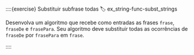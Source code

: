 ::::{exercise} Substituir subfrase todas
:label: ex_string-func-subst_strings

Desenvolva um algoritmo que recebe como entradas as frases `frase`, `fraseDe` e `frasePara`. Seu algoritmo deve substituir todas as ocorrências de `fraseDe` por `frasePara` em `frase`.

::::

